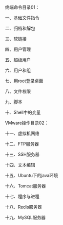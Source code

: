 ﻿终端命令目录01：

一、基础文件指令

二、归档和解包

三、软链接

四、用户管理

五、超级用户

六、用户和组

七、用root登录桌面

八、文件权限

九、脚本

十、Shell中的变量

VMware操作目录02：

十一、虚拟机网络

十二、FTP服务器

十三、SSH服务器

十四、文本编辑

十五、Ubuntu下的java环境

十六、Tomcat服务器

十七、程序与进程

十八、Redis服务器

十九、MySQL服务器
